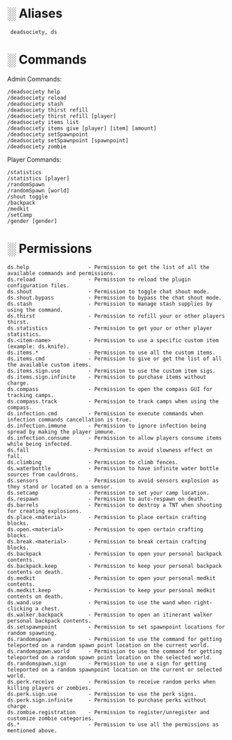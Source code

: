 
# ░ Aliases 
     
     deadsociety, ds
       
# ░ Commands

Admin Commands:
    
    /deadsociety help
    /deadsociety reload
    /deadsociety stash
    /deadsociety thirst refill
    /deadsociety thirst refill [player]
    /deadsociety items list
    /deadsociety items give [player] [item] [amount]
    /deadsociety setSpawnpoint
    /deadsociety setSpawnpoint [spawnpoint]
    /deadsociety zombie
    
Player Commands:

    /statistics
    /statistics [player]
    /randomSpawn
    /randomSpawn [world]
    /shout toggle
    /backpack
    /medkit
    /setCamp
    /gender [gender]

# ░ Permissions
    
    ds.help                   - Permission to get the list of all the available commands and permissions.
    ds.reload                 - Permission to reload the plugin configuration files.
    ds.shout                  - Permission to toggle chat shout mode.
    ds.shout.bypass           - Permission to bypass the chat shout mode.
    ds.stash                  - Permission to manage stash supplies by using the command.
    ds.thirst                 - Permission to refill your or other players thirst.
    ds.statistics             - Permission to get your or other player statistics.
    ds.<item-name>            - Permission to use a specific custom item (example: ds.knife).
    ds.items.*                - Permission to use all the custom items.
    ds.items.cmd              - Permission to give or get the list of all the available custom items.
    ds.items.sign.use         - Permission to use the custom item sigs.
    ds.items.sign.infinite    - Permission to purchase items without charge.
    ds.compass                - Permission to open the compass GUI for tracking camps.
    ds.compass.track          - Permission to track camps when using the compass.
    ds.infection.cmd          - Permission to execute commands when infection commands cancellation is true.
    ds.infection.immune       - Permission to ignore infection being spread by making the player immune.
    ds.infection.consume      - Permission to allow players consume items while being infected.
    ds.fall                   - Permission to avoid slowness effect on fall.
    ds.climbing               - Permission to climb fences.
    ds.waterbottle            - Permission to have infinite water bottle sources from cauldrons.
    ds.sensors                - Permission to avoid sensors explosion as they stand or located on a sensor.
    ds.setcamp                - Permission to set your camp location.
    ds.respawn                - Permission to auto-respawn on death.
    ds.barrels                - Permission to destroy a TNT when shooting for creating explosions.
    ds.place.<material>       - Permission to place certain crafting blocks. 
    ds.open.<material>        - Permission to open certain crafting blocks.
    ds.break.<material>       - Permission to break certain crafting blocks.
    ds.backpack               - Permission to open your personal backpack contents.
    ds.backpack.keep          - Permission to keep your personal backpack contents on death.
    ds.medkit                 - Permission to open your personal medkit contents.
    ds.medkit.keep            - Permission to keep your personal medkit contents on death.
    ds.wand.use               - Permission to use the wand when right-clicking a chest.
    ds.walker.backpack        - Permission to open an itinerant walker personal backpack contents.
    ds.setspawnpoint          - Permission to set spawnpoint locations for random spawning.
    ds.randomspawn            - Permission to use the command for getting teleported on a random spawn point location on the current world.
    ds.randomspawn.world      - Permission to use the command for getting teleported on a random spawn point location on the selected world.
    ds.randomspawn.sign       - Permission to use a sign for getting teleported on a random spawnpoint location on the current or selected world.
    ds.perk.receive           - Permission to receive random perks when killing players or zombies.
    ds.perk.sign.use          - Permission to use the perk signs.
    ds.perk.sign.infinite     - Permission to purchase perks without charge.
    ds.zombie.registration    - Permission to register/unregister and customize zombie categories.
    ds.*                      - Permission to use all the permissions as mentioned above.
   
   
